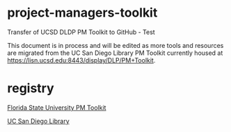 # project-managers-toolkit
Transfer of UCSD DLDP PM Toolkit to GitHub - Test

This document is in process and will be edited as more tools and resources are migrated from the UC San Diego Library PM Toolkit currently housed at https://lisn.ucsd.edu:8443/display/DLP/PM+Toolkit.

# registry 
[Florida State University PM Toolkit](https://github.com/fsulib/project-managers-toolkit/blob/master/project-managers-toolkit.md)

[UC San Diego Library](https://github.com/ucsdlib/project-managers-toolkit)
